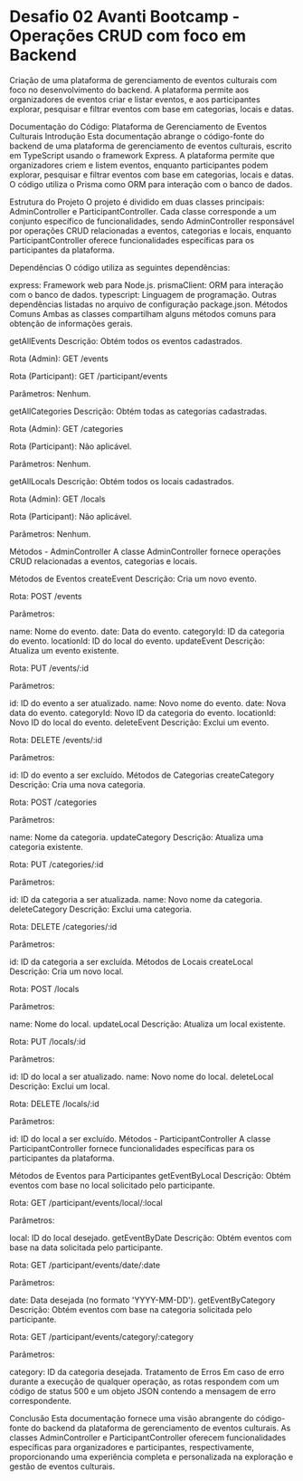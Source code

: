 # Desafio 02 Avanti Bootcamp - Operações CRUD com foco em Backend

Criação de uma plataforma de gerenciamento de eventos culturais com foco no desenvolvimento do backend. A plataforma permite aos organizadores de eventos criar e listar eventos, e aos participantes explorar, pesquisar e filtrar eventos com base em categorias, locais e datas.

Documentação do Código: Plataforma de Gerenciamento de Eventos Culturais
Introdução
Esta documentação abrange o código-fonte do backend de uma plataforma de gerenciamento de eventos culturais, escrito em TypeScript usando o framework Express. A plataforma permite que organizadores criem e listem eventos, enquanto participantes podem explorar, pesquisar e filtrar eventos com base em categorias, locais e datas. O código utiliza o Prisma como ORM para interação com o banco de dados.

Estrutura do Projeto
O projeto é dividido em duas classes principais: AdminController e ParticipantController. Cada classe corresponde a um conjunto específico de funcionalidades, sendo AdminController responsável por operações CRUD relacionadas a eventos, categorias e locais, enquanto ParticipantController oferece funcionalidades específicas para os participantes da plataforma.

Dependências
O código utiliza as seguintes dependências:

express: Framework web para Node.js.
prismaClient: ORM para interação com o banco de dados.
typescript: Linguagem de programação.
Outras dependências listadas no arquivo de configuração package.json.
Métodos Comuns
Ambas as classes compartilham alguns métodos comuns para obtenção de informações gerais.

getAllEvents
Descrição: Obtém todos os eventos cadastrados.

Rota (Admin): GET /events

Rota (Participant): GET /participant/events

Parâmetros: Nenhum.

getAllCategories
Descrição: Obtém todas as categorias cadastradas.

Rota (Admin): GET /categories

Rota (Participant): Não aplicável.

Parâmetros: Nenhum.

getAllLocals
Descrição: Obtém todos os locais cadastrados.

Rota (Admin): GET /locals

Rota (Participant): Não aplicável.

Parâmetros: Nenhum.

Métodos - AdminController
A classe AdminController fornece operações CRUD relacionadas a eventos, categorias e locais.

Métodos de Eventos
createEvent
Descrição: Cria um novo evento.

Rota: POST /events

Parâmetros:

name: Nome do evento.
date: Data do evento.
categoryId: ID da categoria do evento.
locationId: ID do local do evento.
updateEvent
Descrição: Atualiza um evento existente.

Rota: PUT /events/:id

Parâmetros:

id: ID do evento a ser atualizado.
name: Novo nome do evento.
date: Nova data do evento.
categoryId: Novo ID da categoria do evento.
locationId: Novo ID do local do evento.
deleteEvent
Descrição: Exclui um evento.

Rota: DELETE /events/:id

Parâmetros:

id: ID do evento a ser excluído.
Métodos de Categorias
createCategory
Descrição: Cria uma nova categoria.

Rota: POST /categories

Parâmetros:

name: Nome da categoria.
updateCategory
Descrição: Atualiza uma categoria existente.

Rota: PUT /categories/:id

Parâmetros:

id: ID da categoria a ser atualizada.
name: Novo nome da categoria.
deleteCategory
Descrição: Exclui uma categoria.

Rota: DELETE /categories/:id

Parâmetros:

id: ID da categoria a ser excluída.
Métodos de Locais
createLocal
Descrição: Cria um novo local.

Rota: POST /locals

Parâmetros:

name: Nome do local.
updateLocal
Descrição: Atualiza um local existente.

Rota: PUT /locals/:id

Parâmetros:

id: ID do local a ser atualizado.
name: Novo nome do local.
deleteLocal
Descrição: Exclui um local.

Rota: DELETE /locals/:id

Parâmetros:

id: ID do local a ser excluído.
Métodos - ParticipantController
A classe ParticipantController fornece funcionalidades específicas para os participantes da plataforma.

Métodos de Eventos para Participantes
getEventByLocal
Descrição: Obtém eventos com base no local solicitado pelo participante.

Rota: GET /participant/events/local/:local

Parâmetros:

local: ID do local desejado.
getEventByDate
Descrição: Obtém eventos com base na data solicitada pelo participante.

Rota: GET /participant/events/date/:date

Parâmetros:

date: Data desejada (no formato 'YYYY-MM-DD').
getEventByCategory
Descrição: Obtém eventos com base na categoria solicitada pelo participante.

Rota: GET /participant/events/category/:category

Parâmetros:

category: ID da categoria desejada.
Tratamento de Erros
Em caso de erro durante a execução de qualquer operação, as rotas respondem com um código de status 500 e um objeto JSON contendo a mensagem de erro correspondente.

Conclusão
Esta documentação fornece uma visão abrangente do código-fonte do backend da plataforma de gerenciamento de eventos culturais. As classes AdminController e ParticipantController oferecem funcionalidades específicas para organizadores e participantes, respectivamente, proporcionando uma experiência completa e personalizada na exploração e gestão de eventos culturais.